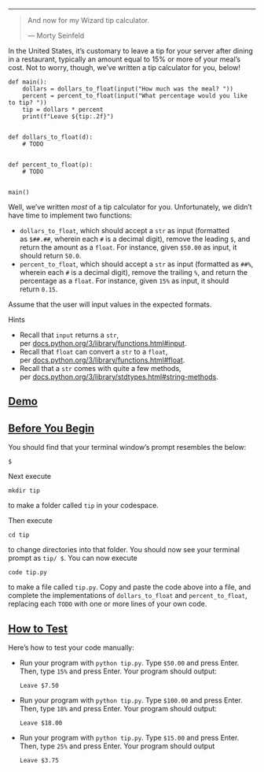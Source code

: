 ___

> And now for my Wizard tip calculator.
> 
> — Morty Seinfeld

In the United States, it’s customary to leave a tip for your server after dining in a restaurant, typically an amount equal to 15% or more of your meal’s cost. Not to worry, though, we’ve written a tip calculator for you, below!

```
def main():
    dollars = dollars_to_float(input("How much was the meal? "))
    percent = percent_to_float(input("What percentage would you like to tip? "))
    tip = dollars * percent
    print(f"Leave ${tip:.2f}")


def dollars_to_float(d):
    # TODO


def percent_to_float(p):
    # TODO


main()
```

Well, we’ve written _most_ of a tip calculator for you. Unfortunately, we didn’t have time to implement two functions:

- `dollars_to_float`, which should accept a `str` as input (formatted as `$##.##`, wherein each `#` is a decimal digit), remove the leading `$`, and return the amount as a `float`. For instance, given `$50.00` as input, it should return `50.0`.
- `percent_to_float`, which should accept a `str` as input (formatted as `##%`, wherein each `#` is a decimal digit), remove the trailing `%`, and return the percentage as a `float`. For instance, given `15%` as input, it should return `0.15`.

Assume that the user will input values in the expected formats.

Hints

- Recall that `input` returns a `str`, per [docs.python.org/3/library/functions.html#input](https://docs.python.org/3/library/functions.html#input).
- Recall that `float` can convert a `str` to a `float`, per [docs.python.org/3/library/functions.html#float](https://docs.python.org/3/library/functions.html#float).
- Recall that a `str` comes with quite a few methods, per [docs.python.org/3/library/stdtypes.html#string-methods](https://docs.python.org/3/library/stdtypes.html#string-methods).

## [Demo](https://cs50.harvard.edu/python/2022/psets/0/tip/#demo)

## [Before You Begin](https://cs50.harvard.edu/python/2022/psets/0/tip/#before-you-begin)

You should find that your terminal window’s prompt resembles the below:

```
$
```

Next execute

```
mkdir tip
```

to make a folder called `tip` in your codespace.

Then execute

```
cd tip
```

to change directories into that folder. You should now see your terminal prompt as `tip/ $`. You can now execute

```
code tip.py
```

to make a file called `tip.py`. Copy and paste the code above into a file, and complete the implementations of `dollars_to_float` and `percent_to_float`, replacing each `TODO` with one or more lines of your own code.

## [How to Test](https://cs50.harvard.edu/python/2022/psets/0/tip/#how-to-test)

Here’s how to test your code manually:

- Run your program with `python tip.py`. Type `$50.00` and press Enter. Then, type `15%` and press Enter. Your program should output:
    
    ```
    Leave $7.50    
    ```
    
- Run your program with `python tip.py`. Type `$100.00` and press Enter. Then, type `18%` and press Enter. Your program should output:
    
    ```
    Leave $18.00
    ```
    
- Run your program with `python tip.py`. Type `$15.00` and press Enter. Then, type `25%` and press Enter. Your program should output
    
    ```
    Leave $3.75
    ```
